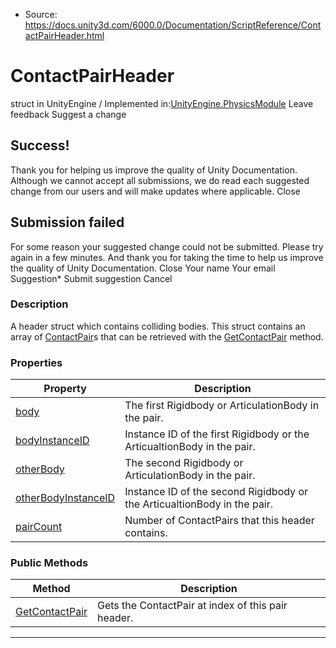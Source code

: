 * Source: https://docs.unity3d.com/6000.0/Documentation/ScriptReference/ContactPairHeader.html

# ContactPairHeader
struct in UnityEngine
/
Implemented in:[UnityEngine.PhysicsModule](https://docs.unity3d.com/6000.0/Documentation/ScriptReference/UnityEngine.PhysicsModule.html)
Leave feedback
Suggest a change
## Success!
Thank you for helping us improve the quality of Unity Documentation. Although we cannot accept all submissions, we do read each suggested change from our users and will make updates where applicable.
Close
## Submission failed
For some reason your suggested change could not be submitted. Please <a>try again</a> in a few minutes. And thank you for taking the time to help us improve the quality of Unity Documentation.
Close
Your name Your email Suggestion* Submit suggestion
Cancel
### Description
A header struct which contains colliding bodies.
This struct contains an array of [ContactPair](https://docs.unity3d.com/6000.0/Documentation/ScriptReference/ContactPair.html)s that can be retrieved with the [GetContactPair](https://docs.unity3d.com/6000.0/Documentation/ScriptReference/ContactPairHeader.GetContactPair.html) method.
### Properties
Property | Description  
---|---  
[body](https://docs.unity3d.com/6000.0/Documentation/ScriptReference/ContactPairHeader-body.html) | The first Rigidbody or ArticulationBody in the pair.  
[bodyInstanceID](https://docs.unity3d.com/6000.0/Documentation/ScriptReference/ContactPairHeader-bodyInstanceID.html) | Instance ID of the first Rigidbody or the ArticualtionBody in the pair.  
[otherBody](https://docs.unity3d.com/6000.0/Documentation/ScriptReference/ContactPairHeader-otherBody.html) | The second Rigidbody or ArticulationBody in the pair.  
[otherBodyInstanceID](https://docs.unity3d.com/6000.0/Documentation/ScriptReference/ContactPairHeader-otherBodyInstanceID.html) | Instance ID of the second Rigidbody or the ArticualtionBody in the pair.  
[pairCount](https://docs.unity3d.com/6000.0/Documentation/ScriptReference/ContactPairHeader-pairCount.html) | Number of ContactPairs that this header contains.  
### Public Methods
Method | Description  
---|---  
[GetContactPair](https://docs.unity3d.com/6000.0/Documentation/ScriptReference/ContactPairHeader.GetContactPair.html) | Gets the ContactPair at index of this pair header.  
* * *
